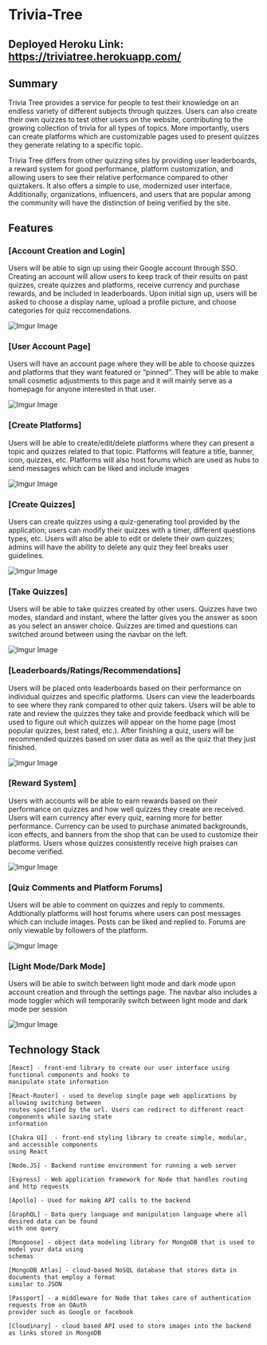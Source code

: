 # Trivia-Tree

## Deployed Heroku Link: https://triviatree.herokuapp.com/

## Summary
Trivia Tree provides a service for people to test their knowledge on an endless variety of different 
subjects through quizzes. Users can also create their own quizzes to test other users on the website, 
contributing to the growing collection of trivia for all types of topics. More importantly, users can 
create platforms which are customizable pages used to present quizzes they generate relating to a specific topic.

Trivia Tree differs from other quizzing sites by providing user leaderboards, a reward system for good performance, 
platform customization, and allowing users to see their relative performance compared to  other quiztakers. It also 
offers a simple to use, modernized user interface. Additionally, organizations, influencers, and users that are popular 
among the community will have the distinction of being verified by the site.

## Features

### [Account Creation and Login]
Users will be able to sign up using their Google account through SSO. Creating an account will allow users to keep track of 
their results on past quizzes, create quizzes and platforms, receive currency and purchase rewards, and be included in leaderboards. 
Upon initial sign up, users will be asked to choose a display name, upload a profile picture, and choose categories for quiz reccomendations.

![Imgur Image](https://i.imgur.com/bXbxJXn.png)

### [User Account Page]
Users will have an account page where they will be able to choose quizzes and platforms that they want featured or “pinned”. 
They will be able to make small cosmetic adjustments to this page and it will mainly serve as a homepage for anyone interested in that user. 

![Imgur Image](https://i.imgur.com/bHwKKoD.png)

### [Create Platforms]
Users will be able to create/edit/delete platforms where they can present a topic and quizzes related to that topic. Platforms will 
feature a title, banner, icon, quizzes, etc. Platforms will also host forums which are used as hubs to send messages which can be liked
and include images

![Imgur Image](https://i.imgur.com/urraY1a.png)

### [Create Quizzes] 
Users can create quizzes using a quiz-generating tool provided by the application; users can modify their quizzes with a timer, different 
questions types, etc. Users will also be able to edit or delete their own quizzes; admins will have the ability to delete any quiz they feel 
breaks user guidelines.

![Imgur Image](https://i.imgur.com/smvU4hV.png)

### [Take Quizzes]
Users will be able to take quizzes created by other users. Quizzes have two modes, standard and instant, where the latter gives you the answer as soon
as you select an answer choice. Quizzes are timed and questions can switched around between using the navbar on the left. 

![Imgur Image](https://i.imgur.com/7hF82zh.png)

### [Leaderboards/Ratings/Recommendations]
Users will be placed onto leaderboards based on their performance on individual quizzes and specific platforms. Users can view the leaderboards
to see where they rank compared to other quiz takers. Users will be able to rate and review the quizzes they take and provide feedback which will be
used to figure out which quizzes will appear on the home page (most popular quizzes, best rated, etc.). After finishing a quiz, users will be recommended 
quizzes based on user data as well as the quiz that they just finished.

![Imgur Image](https://i.imgur.com/N3RtLkt.png)

### [Reward System]
Users with accounts will be able to earn rewards based on their performance on quizzes and how well quizzes they create are received. 
Users will earn currency after every quiz, earning more for better performance. Currency can be used to purchase animated backgrounds, icon effects, and
banners from the shop that can be used to customize their platforms. Users whose quizzes consistently receive high praises can become verified. 

![Imgur Image](https://i.imgur.com/Kh0EKuv.png)

### [Quiz Comments and Platform Forums]
Users will be able to comment on quizzes and reply to comments. Addtionally platforms will host forums where users can post messages which can include 
images. Posts can be liked and replied to. Forums are only viewable by followers of the platform. 

![Imgur Image](https://i.imgur.com/VvkfwLG.png)

### [Light Mode/Dark Mode]
Users will be able to switch between light mode and dark mode upon account creation and through the settings page. The navbar also includes a mode toggler
which will temporarily switch between light mode and dark mode per session

![Imgur Image](https://i.imgur.com/qcPdKQT.png)

## Technology Stack
	[React] - front-end library to create our user interface using functional components and hooks to 
	manipulate state information 
  
	[React-Router] - used to develop single page web applications by allowing switching between
	routes specified by the url. Users can redirect to different react components while saving state
	information
  
	[Chakra UI]  - front-end styling library to create simple, modular, and accessible components 
	using React 
  
  	[Node.JS] - Backend runtime environment for running a web server
    
	[Express] - Web application framework for Node that handles routing and http requests
  
	[Apollo] - Used for making API calls to the backend
  
	[GraphQL] - Data query language and manipulation language where all desired data can be found 
	with one query
  
	[Mongoose] - object data modeling library for MongoDB that is used to model your data using
	schemas 
  
	[MongoDB Atlas] - cloud-based NoSQL database that stores data in documents that employ a format
	similar to JSON
  
	[Passport] - a middleware for Node that takes care of authentication requests from an OAuth 
	provider such as Google or facebook
  
  	[Cloudinary] - cloud based API used to store images into the backend as links stored in MongoDB





